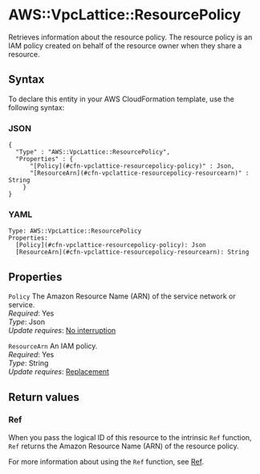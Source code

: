 # AWS::VpcLattice::ResourcePolicy<a name="aws-resource-vpclattice-resourcepolicy"></a>

Retrieves information about the resource policy\. The resource policy is an IAM policy created on behalf of the resource owner when they share a resource\.

## Syntax<a name="aws-resource-vpclattice-resourcepolicy-syntax"></a>

To declare this entity in your AWS CloudFormation template, use the following syntax:

### JSON<a name="aws-resource-vpclattice-resourcepolicy-syntax.json"></a>

```
{
  "Type" : "AWS::VpcLattice::ResourcePolicy",
  "Properties" : {
      "[Policy](#cfn-vpclattice-resourcepolicy-policy)" : Json,
      "[ResourceArn](#cfn-vpclattice-resourcepolicy-resourcearn)" : String
    }
}
```

### YAML<a name="aws-resource-vpclattice-resourcepolicy-syntax.yaml"></a>

```
Type: AWS::VpcLattice::ResourcePolicy
Properties: 
  [Policy](#cfn-vpclattice-resourcepolicy-policy): Json
  [ResourceArn](#cfn-vpclattice-resourcepolicy-resourcearn): String
```

## Properties<a name="aws-resource-vpclattice-resourcepolicy-properties"></a>

`Policy`  <a name="cfn-vpclattice-resourcepolicy-policy"></a>
The Amazon Resource Name \(ARN\) of the service network or service\.  
*Required*: Yes  
*Type*: Json  
*Update requires*: [No interruption](https://docs.aws.amazon.com/AWSCloudFormation/latest/UserGuide/using-cfn-updating-stacks-update-behaviors.html#update-no-interrupt)

`ResourceArn`  <a name="cfn-vpclattice-resourcepolicy-resourcearn"></a>
An IAM policy\.  
*Required*: Yes  
*Type*: String  
*Update requires*: [Replacement](https://docs.aws.amazon.com/AWSCloudFormation/latest/UserGuide/using-cfn-updating-stacks-update-behaviors.html#update-replacement)

## Return values<a name="aws-resource-vpclattice-resourcepolicy-return-values"></a>

### Ref<a name="aws-resource-vpclattice-resourcepolicy-return-values-ref"></a>

When you pass the logical ID of this resource to the intrinsic `Ref` function, `Ref` returns the Amazon Resource Name \(ARN\) of the resource policy\.

For more information about using the `Ref` function, see [Ref](https://docs.aws.amazon.com/AWSCloudFormation/latest/UserGuide/intrinsic-function-reference-ref.html)\.